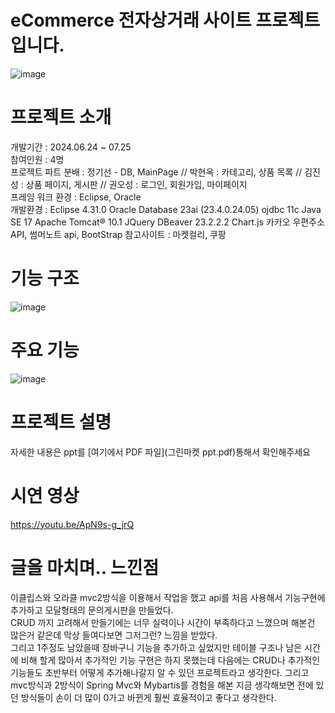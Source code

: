# eCommerce 전자상거래 사이트 프로젝트입니다.  

![image](https://github.com/user-attachments/assets/f96cb1ab-ff88-4b6b-8431-97b885e91944)

# 프로젝트 소개

개발기간 : 2024.06.24 ~ 07.25  
참여인원 : 4명  
프로젝트 파트 분배 : 정기선 - DB, MainPage // 박현옥 : 카테고리, 상품 목록 // 김진성 : 상품 페이지, 게시판 // 권오성 : 로그인, 회원가입, 마이페이지  
프레임 워크 환경 : Eclipse, Oracle  
개발환경 : Eclipse 4.31.0 Oracle Database 23ai (23.4.0.24.05) ojdbc 11c Java SE 17 Apache Tomcat® 10.1 JQuery DBeaver 23.2.2.2 Chart.js 카카오 우편주소 API, 썸머노트 api, BootStrap 
참고사이트 : 마켓컬리, 쿠팡  

# 기능 구조 
![image](https://github.com/user-attachments/assets/6a787a52-8264-4295-aed7-3341939b0a0b)

# 주요 기능
![image](https://github.com/user-attachments/assets/9c534a36-1dbe-423a-b183-014d15a97b8f)

# 프로젝트 설명
자세한 내용은 ppt를  [여기에서 PDF 파일](그린마켓 ppt.pdf)통해서 확인해주세요

# 시연 영상
https://youtu.be/ApN9s-g_jrQ

# 글을 마치며.. 느낀점
이클립스와 오라클 mvc2방식을 이용해서 작업을 했고 api를 처음 사용해서 기능구현에 추가하고 모달형태의 문의게시판을 만들었다.  
CRUD 까지 고려해서 만들기에는 너무 실력이나 시간이 부족하다고 느꼈으며 해본건 많은거 같은데 막상 들여다보면 그저그런? 느낌을 받았다.  
그리고 1주정도 남았을때 장바구니 기능을 추가하고 싶었지만 테이블 구조나 남은 시간에 비해 할게 많아서 추가적인 기능
구현은 하지 못했는데 다음에는 CRUD나 추가적인 기능들도 초반부터 어떻게 추가해나갈지 알 수 있던 프로젝트라고 생각한다.
그리고 mvc방식과 2방식이 Spring Mvc와 Mybartis를 경험을 해본 지금 생각해보면 전에 있던 방식들이 손이 더 많이 0가고 바뀐게 훨씬 효율적이고 좋다고 생각한다.  
